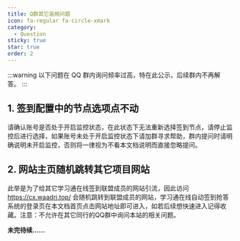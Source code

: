 ```yaml
---
title: Q群其它高频问题
icon: fa-regular fa-circle-xmark
category:
  - Question
sticky: true
star: true
order: 2
---
```


:::warning
以下问题在 QQ 群内询问频率过高，特在此公示，后续群内不再解答。
:::

## 1. 签到配置中的节点选项点不动

请确认账号是否处于开启监控状态，在此状态下无法重新选择签到节点，请停止监控后进行选择，如果账号未处于开启监控状态下请加群寻求帮助，群内提问时请明确说明未开启监控，否则将一律视为不看本文档说明而直接忽略提问。

## 2. 网站主页随机跳转其它项目网站

此举是为了给其它学习通在线签到联盟成员的网站引流，因此访问 https://cx.waadri.top/ 会随机跳转到联盟成员的网站，学习通在线自动签到抢答系统的登录页在本文档首页点击网站地址即可进入，如若后续想快速进入记得收藏。注意：不允许在其它同行的QQ群中询问本站的相关问题。

**未完待续……**
